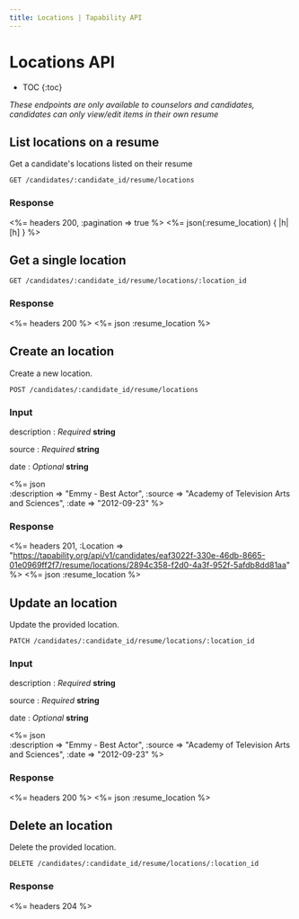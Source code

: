 ```yaml
---
title: Locations | Tapability API
---
```


# Locations API

* TOC
{:toc}

_These endpoints are only available to counselors and candidates, candidates can only view/edit items in their own resume_

## List locations on a resume

Get a candidate's locations listed on their resume

    GET /candidates/:candidate_id/resume/locations

### Response

<%= headers 200, :pagination => true %>
<%= json(:resume_location) { |h| [h] } %>

## Get a single location

    GET /candidates/:candidate_id/resume/locations/:location_id

### Response

<%= headers 200 %>
<%= json :resume_location %>

## Create an location

Create a new location.

    POST /candidates/:candidate_id/resume/locations

### Input

description
: _Required_ **string**

source
: _Required_ **string**

date
: _Optional_ **string**

<%= json \
    :description => "Emmy - Best Actor",
    :source      => "Academy of Television Arts and Sciences",
    :date        => "2012-09-23"
%>

### Response

<%= headers 201, :Location => "https://tapability.org/api/v1/candidates/eaf3022f-330e-46db-8665-01e0969ff2f7/resume/locations/2894c358-f2d0-4a3f-952f-5afdb8dd81aa" %>
<%= json :resume_location %>

## Update an location

Update the provided location.

    PATCH /candidates/:candidate_id/resume/locations/:location_id

### Input

description
: _Required_ **string**

source
: _Required_ **string**

date
: _Optional_ **string**

<%= json \
    :description => "Emmy - Best Actor",
    :source      => "Academy of Television Arts and Sciences",
    :date        => "2012-09-23"
%>

### Response

<%= headers 200 %>
<%= json :resume_location %>

## Delete an location

Delete the provided location.

    DELETE /candidates/:candidate_id/resume/locations/:location_id

### Response

<%= headers 204 %>
